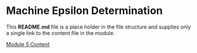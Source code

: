 # Machine Epsilon Determination

This **README.md** file is a place holder in the file structure and supplies
only a single link to the content file in the module.

[Module 5 Content](./content/content_05.md)
